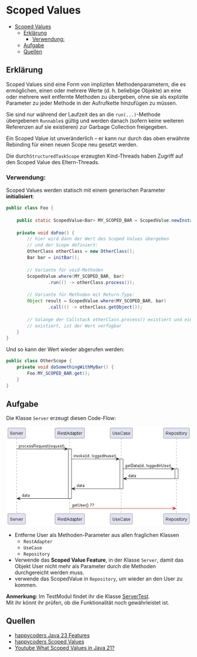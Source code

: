 # Scoped Values

<!-- TOC -->
* [Scoped Values](#scoped-values)
  * [Erklärung](#erklärung)
    * [Verwendung:](#verwendung)
  * [Aufgabe](#aufgabe)
  * [Quellen](#quellen)
<!-- TOC -->

## Erklärung
Scoped Values sind eine Form von impliziten Methodenparametern, die es ermöglichen, einen oder mehrere Werte (d. h. 
beliebige Objekte) an eine oder mehrere weit entfernte Methoden zu übergeben, ohne sie als explizite Parameter zu jeder 
Methode in der Aufrufkette hinzufügen zu müssen.

Sie sind nur während der Laufzeit des an die `run(...)`-Methode übergebenen `Runnable`s gültig und werden danach (sofern 
keine weiteren Referenzen auf sie existieren) zur Garbage Collection freigegeben.

Ein Scoped Value ist unveränderlich – er kann nur durch das oben erwähnte Rebinding für einen neuen Scope neu gesetzt 
werden.

Die durch`StructuredTaskScope` erzeugten Kind-Threads haben Zugriff auf den Scoped Value des Eltern-Threads.

### Verwendung:
Scoped Values werden statisch mit einem generischen Parameter **initialisiert**:
```java
public class Foo {
    
    public static ScopedValue<Bar> MY_SCOPED_BAR = ScopedValue.newInstance();
    
    private void doFoo() {
        // hier wird dann der Wert des Scoped Values übergeben
        // und der Scope definiert:
        OtherClass otherClass = new OtherClass();
        Bar bar = initBar();
        
        // Variante für void-Methoden
        ScopedValue.where(MY_SCOPED_BAR, bar)
                .run(() -> otherClass.process());
        
        // Variante für Methoden mit Return-Type:
        Object result = ScopedValue.where(MY_SCOPED_BAR, bar)
                .call(() -> otherClass.getObject());
        
        // Solange der Callstack otherClass.process() existiert und eine Referenz auf unser Scoped Value 
        // existiert, ist der Wert verfügbar
    }
}
```
Und so kann der Wert wieder abgerufen werden:

```java
public class OtherScope {
    private void doSomethingWithMyBar() {
        Foo.MY_SCOPED_BAR.get();
    }
}
```

## Aufgabe

Die Klasse `Server` erzeugt diesen Code-Flow:

![la](./ScopedValueSampleSequence.png)

- Entferne User als Methoden-Parameter aus allen fraglichen Klassen
  - `RestAdapter`
  - `UseCase`
  - `Repository`
- Verwende das **Scoped Value Feature**, in der Klasse `Server`,
damit das Objekt User nicht mehr als Parameter durch die Methoden durchgereicht werden muss.<br>
- verwende das ScopedValue in `Repository`, um wieder an den User zu kommen.

**Anmerkung:** Im TestModul findet ihr die Klasse 
[ServerTest](../../../../../../../test/java/ch/erni/javafeatures/scoped/values/ServerTest.java).<br>
Mit ihr könnt ihr prüfen, ob die Funktionalität noch gewährleistet ist.

## Quellen
- [happycoders Java 23 Features](https://www.happycoders.eu/de/java/java-23-features/#Scoped_Values_Third_Preview_-_JEP_481)
- [happycoders Scoped Values](https://www.happycoders.eu/de/java/scoped-values/)
- [Youtube What Scoped Values in Java 21?](https://www.youtube.com/watch?v=U2UgxHYO2bE)
